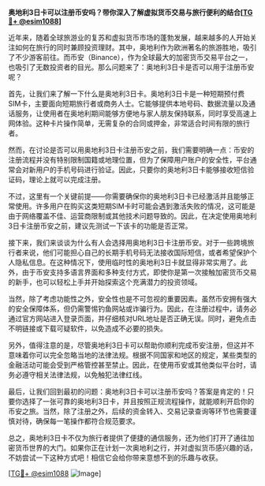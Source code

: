 **奥地利3日卡可以注册币安吗？带你深入了解虚拟货币交易与旅行便利的结合[[TG💪+ @esim1088](https://t.me/s/esim1088)]**

近年来，随着全球旅游业的复苏和虚拟货币市场的蓬勃发展，越来越多的人开始关注如何在旅行的同时兼顾投资理财。其中，奥地利作为欧洲著名的旅游胜地，吸引了不少游客前往。而币安（Binance），作为全球最大的加密货币交易平台之一，也吸引了无数投资者的目光。那么问题来了：奥地利3日卡是否可以用于注册币安呢？

首先，让我们来了解一下什么是奥地利3日卡。奥地利3日卡是一种短期预付费SIM卡，主要面向短期旅行者或商务人士。它能够提供本地号码、数据流量以及通话服务，让使用者在奥地利期间能够方便地与家人朋友保持联系，同时享受高速上网体验。这种卡片操作简单，无需复杂的合同或押金，非常适合时间有限的旅行者。

然而，在讨论是否可以用奥地利3日卡注册币安之前，我们需要明确一点：币安的注册流程并没有特别限制国籍或地理位置，但为了保障用户账户的安全性，平台通常会对新用户的手机号码进行验证。因此，只要你的奥地利3日卡能够接收短信验证码，理论上就可以完成注册。

不过，这里有一个关键前提——你需要确保你的奥地利3日卡已经激活并且能够正常使用。许多用户在购买这类短期SIM卡时可能会遇到激活失败的情况，这可能是由于网络覆盖不佳、运营商限制或其他技术问题导致的。因此，在决定使用奥地利3日卡注册币安之前，建议先测试一下该卡的功能是否正常。

接下来，我们来谈谈为什么有人会选择用奥地利3日卡注册币安。对于一些跨境旅行者来说，他们可能担心自己的长期手机号码无法接收国际短信，或者希望保护个人隐私信息。在这种情况下，使用临时性的奥地利3日卡就显得非常实用了。此外，由于币安支持多语言界面和多种支付方式，即使你是第一次接触加密货币交易的新手，也可以轻松上手并开始探索这个充满潜力的投资领域。

当然，除了考虑功能性之外，安全性也是不可忽视的重要因素。虽然币安拥有强大的安全保障体系，但仍需警惕钓鱼网站或诈骗行为。因此，在注册过程中，请务必通过官方网站进入登录页面，并仔细核对URL地址是否正确无误。同时，避免点击不明链接或下载可疑软件，以免造成不必要的损失。

另外，值得注意的是，尽管奥地利3日卡可以帮助你顺利完成币安注册，但这并不意味着你可以完全忽略当地的法律法规。根据不同国家和地区的规定，某些类型的金融活动可能会受到严格管控甚至禁止。因此，在使用币安或其他类似平台时，请务必遵守相关法律法规，以免触犯法律红线。

最后，让我们回到最初的问题：奥地利3日卡可以注册币安吗？答案是肯定的！只要你选择了一张可靠的奥地利3日卡，并且按照正规流程操作，就能顺利开启你的币安之旅。当然，除了注册之外，后续的资金转入、交易记录查询等环节也需要谨慎对待，确保每一笔操作都符合规范要求。

总之，奥地利3日卡不仅为旅行者提供了便捷的通信服务，还为他们打开了通往加密货币世界的大门。如果你正在计划一次奥地利之行，并对虚拟货币感兴趣的话，不妨尝试一下这种方式吧！相信它会给你带来意想不到的乐趣与收获。

[[TG💪+ @esim1088](https://t.me/s/esim1088) ![Image](https://i.postimg.cc/4NQfJmqS/Snipaste-2025-05-13-00-14-12.png)]